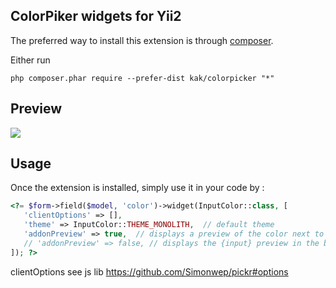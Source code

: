ColorPiker widgets for Yii2
------------
The preferred way to install this extension is through [composer](http://getcomposer.org/download/).

Either run

```
php composer.phar require --prefer-dist kak/colorpicker "*"
```

Preview
-
<img src="https://docs.google.com/drawings/d/e/2PACX-1vRCbg40xLkOm-8lAMJUGgEuhkxRDEen1LwsgKd4Rv9zhXz5nH3w0tGfROMHfJhq8jpNmAOIyGFuYYpP/pub?w=314&h=542">

Usage
-
Once the extension is installed, simply use it in your code by  :
```php
<?= $form->field($model, 'color')->widget(InputColor::class, [
   'clientOptions' => [],
   'theme' => InputColor::THEME_MONOLITH,  // default theme
   'addonPreview' => true,  // displays a preview of the color next to the {input}
   // 'addonPreview' => false, // displays the {input} preview in the background and inverts the text color
]); ?>
```

clientOptions 
see js lib https://github.com/Simonwep/pickr#options
